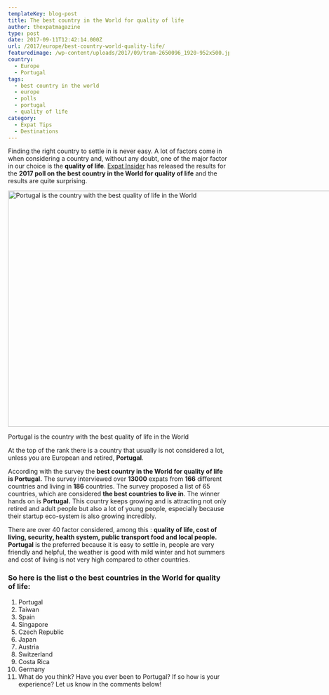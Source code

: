 ```yaml
---
templateKey: blog-post
title: The best country in the World for quality of life
author: thexpatmagazine
type: post
date: 2017-09-11T12:42:14.000Z
url: /2017/europe/best-country-world-quality-life/
featuredimage: /wp-content/uploads/2017/09/tram-2650096_1920-952x500.jpg
country: 
  - Europe
  - Portugal
tags:
  - best country in the world
  - europe
  - polls
  - portugal
  - quality of life
category:
  - Expat Tips
  - Destinations
---
```


Finding the right country to settle in is never easy. A lot of factors come in when considering a country and, without any doubt, one of the major factor in our choice is the **quality of life**. <a href="https://www.internations.org/expat-insider/" target="_blank" rel="noopener">Expat Insider</a> has released the results for the **2017 poll on the best country in the World for quality of life** and the results are quite surprising.<!--more-->

<div id="attachment_560" style="width: 1034px">
  <img  src="/img/uploads/2017/09/tram-2650096_1920-1024x538.jpg" alt="Portugal is the country with the best quality of life in the World" width="1024" height="538" srcset="/img/uploads/2017/09/tram-2650096_1920-1024x538.jpg 1024w, /img/uploads/2017/09/tram-2650096_1920-300x158.jpg 300w, /img/uploads/2017/09/tram-2650096_1920-768x403.jpg 768w, /img/uploads/2017/09/tram-2650096_1920-952x500.jpg 952w, /img/uploads/2017/09/tram-2650096_1920.jpg 1200w" sizes="(max-width: 1024px) 100vw, 1024px" />
  
 <p>
    Portugal is the country with the best quality of life in the World
  </p>
</div>

At the top of the rank there is a country that usually is not considered a lot, unless you are European and retired, **Portugal**.

According with the survey the **best country in the World for quality of life is Portugal.** The survey interviewed over **13000** expats from **166** different countries and living in **186** countries. The survey proposed a list of 65 countries, which are considered **the best countries to live in**. The winner hands on is **Portugal.** This country keeps growing and is attracting not only retired and adult people but also a lot of young people, especially because their startup eco-system is also growing incredibly.

There are over 40 factor considered, among this : **quality of life, cost of living, security, health system, public transport food and local people.** **Portugal** is the preferred because it is easy to settle in, people are very friendly and helpful, the weather is good with mild winter and hot summers and cost of living is not very high compared to other countries.

### So here is the list o the best countries in the World for quality of life:

1. Portugal
2. Taiwan
3. Spain
4. Singapore
5. Czech Republic
6. Japan
7. Austria
8. Switzerland
9. Costa Rica
10. Germany
11. What do you think? Have you ever been to Portugal? If so how is your experience? Let us know in the comments below!

&nbsp;
